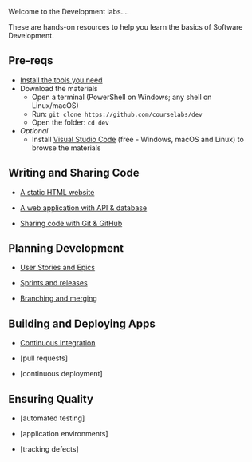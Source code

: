Welcome to the Development labs....

These are hands-on resources to help you learn the basics of Software Development.

## Pre-reqs

 - [Install the tools you need](./setup/README.md) 
 - Download the materials
    - Open a terminal (PowerShell on Windows; any shell on Linux/macOS) 
    - Run: `git clone https://github.com/courselabs/dev`
     - Open the folder: `cd dev`
- _Optional_
    - Install [Visual Studio Code](https://code.visualstudio.com) (free - Windows, macOS and Linux) to browse the materials

## Writing and Sharing Code

- [A static HTML website](/labs/static-website/README.md)

- [A web application with API & database](/labs/web-app/README.md)

- [Sharing code with Git & GitHub](/labs/git-github/README.md)

## Planning Development

- [User Stories and Epics](/labs/epics-stories/README.md)

- [Sprints and releases](/labs/sprints-releases/README.md)

- [Branching and merging](/labs/branching-merging/README.md)

## Building and Deploying Apps

- [Continuous Integration](/labs/continuous-integration/README.md)

- [pull requests]

- [continuous deployment]


## Ensuring Quality

- [automated testing]

- [application environments]

- [tracking defects]
